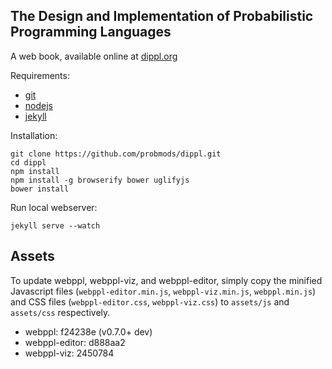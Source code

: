 ## The Design and Implementation of Probabilistic Programming Languages

A web book, available online at [dippl.org](http://dippl.org/)

Requirements:

- [git](http://git-scm.com/)
- [nodejs](http://nodejs.org)
- [jekyll](http://jekyllrb.com/)

Installation:

    git clone https://github.com/probmods/dippl.git
    cd dippl
    npm install
    npm install -g browserify bower uglifyjs
    bower install

Run local webserver:

    jekyll serve --watch

## Assets

To update webppl, webppl-viz, and webppl-editor, simply copy the minified Javascript files (`webppl-editor.min.js`, `webppl-viz.min.js`, `webppl.min.js`) and CSS files (`webppl-editor.css`, `webppl-viz.css`) to `assets/js` and `assets/css` respectively.

- webppl: f24238e (v0.7.0+ dev)
- webppl-editor: d888aa2
- webppl-viz: 2450784
